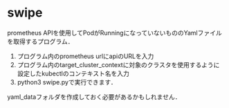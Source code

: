 # swipe

prometheus APIを使用してPodがRunningになっていないもののYamlファイルを取得するプログラム．


1. プログラム内のprometheus urlにapiのURLを入力
2. プログラム内のtarget_cluster_contextに対象のクラスタを使用するように設定したkubectlのコンテキスト名を入力
3. python3 swipe.pyで実行できます．

yaml_dataフォルダを作成しておく必要があるかもしれません．
